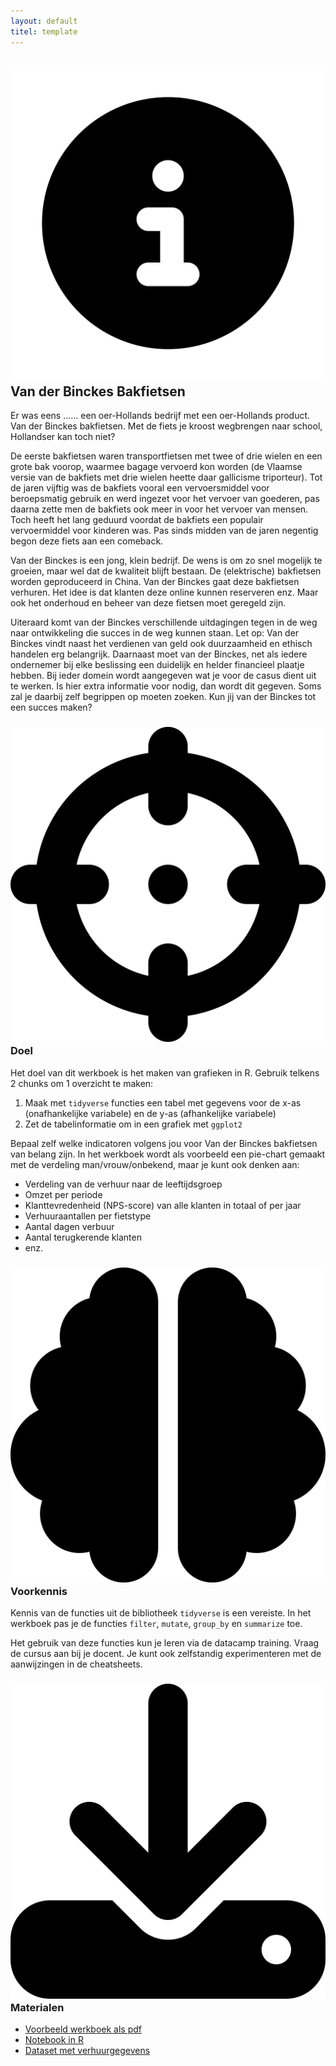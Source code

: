 ```yaml
---
layout: default
titel: template
---
```


## <span><img class="inline-h2-icon" src="../assets/svg/info.svg" /> Van der Binckes Bakfietsen

Er was eens …… een oer-Hollands bedrijf met een oer-Hollands product. Van der Binckes bakfietsen. Met de fiets je kroost wegbrengen naar school, Hollandser kan toch niet?

De eerste bakfietsen waren transportfietsen met twee of drie wielen en een grote bak voorop, waarmee bagage vervoerd kon worden (de Vlaamse versie van de bakfiets met drie wielen heette daar gallicisme triporteur). Tot de jaren vijftig was de bakfiets vooral een vervoersmiddel voor beroepsmatig gebruik en werd ingezet voor het vervoer van goederen, pas daarna zette men de bakfiets ook meer in voor het vervoer van mensen. Toch heeft het lang geduurd voordat de bakfiets een populair vervoermiddel voor kinderen was. Pas sinds midden van de jaren negentig begon deze fiets aan een comeback.

Van der Binckes is een jong, klein bedrijf. De wens is om zo snel mogelijk te groeien, maar wel dat de kwaliteit blijft bestaan. De (elektrische) bakfietsen worden geproduceerd in China. Van der Binckes  gaat deze bakfietsen verhuren. Het idee is dat klanten deze online kunnen reserveren enz. Maar ook het onderhoud en beheer van deze fietsen moet geregeld zijn.

Uiteraard komt van der Binckes  verschillende uitdagingen tegen in de weg naar ontwikkeling die succes in de weg kunnen staan. Let op: Van der Binckes vindt naast het verdienen van geld ook duurzaamheid en ethisch handelen erg belangrijk. Daarnaast moet van der Binckes,  net als iedere ondernemer bij elke beslissing een duidelijk en helder financieel plaatje hebben. Bij ieder domein wordt aangegeven wat je voor de casus dient uit te werken. Is hier extra informatie voor nodig, dan wordt dit gegeven. Soms zal je daarbij zelf begrippen op moeten zoeken. Kun jij van der Binckes  tot een succes maken?

### <span><img class="inline-h2-icon" src="../assets/svg/crosshairs.svg" /> Doel</span>

Het doel van dit werkboek is het maken van grafieken in R. Gebruik telkens 2 chunks om 1 overzicht te maken:
1. Maak met `tidyverse` functies een tabel met gegevens voor de x-as (onafhankelijke variabele) en de y-as (afhankelijke variabele)
2. Zet de tabelinformatie om in een grafiek met `ggplot2`

Bepaal zelf welke indicatoren volgens jou voor Van der Binckes bakfietsen van belang zijn. In het werkboek wordt als voorbeeld een pie-chart gemaakt met de verdeling man/vrouw/onbekend, maar je kunt ook denken aan:
- Verdeling van de verhuur naar de leeftijdsgroep
- Omzet per periode
- Klanttevredenheid (NPS-score) van alle klanten in totaal of per jaar
- Verhuuraantallen per fietstype
- Aantal dagen verbuur
- Aantal terugkerende klanten
- enz. 

### <span><img class="inline-h2-icon" src="../assets/svg/brain.svg" /> Voorkennis</span>

Kennis van de functies uit de bibliotheek `tidyverse` is een vereiste. In het werkboek pas je de functies `filter`, `mutate`, `group_by` en `summarize` toe.

Het gebruik van deze functies kun je leren via de datacamp training. Vraag de cursus aan bij je docent. Je kunt ook zelfstandig experimenteren met de aanwijzingen in de cheatsheets.

### <span><img class="inline-h2-icon" src="../assets/svg/download.svg" /> Materialen</span>

- [Voorbeeld werkboek als pdf](../werkboek/vanderbinckes.pdf)
- [Notebook in R](../notebook/vanderbinckes.Rmd)
- [Dataset met verhuurgegevens](../dataset/vanderbinckes.xlsx)
